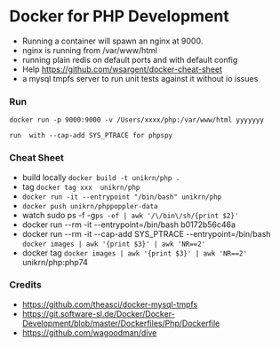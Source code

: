 # Docker for PHP Development
- Running a container will spawn an nginx at 9000.
- nginx is running from /var/www/html
- running plain redis on default ports and with default config
- Help https://github.com/wsargent/docker-cheat-sheet
- a mysql tmpfs server to run unit tests against it without io issues

### Run 
```
docker run -p 9000:9000 -v /Users/xxxx/php:/var/www/html yyyyyyy

run  with --cap-add SYS_PTRACE for phpspy
```

### Cheat Sheet
- build locally `docker build -t unikrn/php .`
- tag `docker tag xxx  unikrn/php`
- `docker run -it --entrypoint "/bin/bash" unikrn/php` 
- `docker push unikrn/phppoppler-data`
- watch sudo ps -f -g`ps -ef | awk '/\/bin\/sh/{print $2}'` 
- docker run --rm -it --entrypoint=/bin/bash b0172b56c46a 
- docker run --rm -it --cap-add SYS_PTRACE --entrypoint=/bin/bash `docker images | awk '{print $3}' | awk 'NR==2'`
- docker tag `docker images | awk '{print $3}' | awk 'NR==2'`  unikrn/php:php74

### Credits
- https://github.com/theasci/docker-mysql-tmpfs
- https://git.software-sl.de/Docker/Docker-Development/blob/master/Dockerfiles/Php/Dockerfile
- https://github.com/wagoodman/dive
